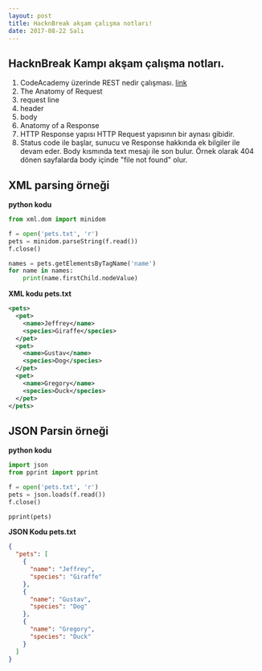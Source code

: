 ```yaml
---
layout: post
title: HacknBreak akşam çalışma notları!
date: 2017-08-22 Salı
---
```


## HacknBreak Kampı akşam çalışma notları.

1. CodeAcademy üzerinde REST nedir çalışması. [link](https://www.codecademy.com/en/courses/python-intermediate-en-6zbLp/2/2?curriculum_id=519247280cc11e2fca00330a)
2. The Anatomy of Request
  1. request line
  1. header
  1. body
3. Anatomy of a Response
  1. HTTP Response yapısı HTTP Request yapısının bir aynası gibidir.  
  1. Status code ile başlar, sunucu ve Response hakkında ek bilgiler ile devam eder. Body kısmında text mesajı ile son bulur. Örnek olarak 404 dönen sayfalarda body içinde "file not found" olur.

## XML parsing örneği
**python kodu**

```python
from xml.dom import minidom

f = open('pets.txt', 'r')
pets = minidom.parseString(f.read())
f.close()

names = pets.getElementsByTagName('name')
for name in names:
	print(name.firstChild.nodeValue)
```
**XML kodu  pets.txt**

```xml
<pets>
  <pet>
    <name>Jeffrey</name>
    <species>Giraffe</species>
  </pet>
  <pet>
    <name>Gustav</name>
    <species>Dog</species>
  </pet>
  <pet>
    <name>Gregory</name>
    <species>Duck</species>
  </pet>
</pets>
```
## JSON Parsin örneği

**python kodu**
```python
import json
from pprint import pprint

f = open('pets.txt', 'r')
pets = json.loads(f.read())
f.close()

pprint(pets)
```
**JSON Kodu pets.txt**

```json
{
  "pets": [
    {
      "name": "Jeffrey",
      "species": "Giraffe"
    },
    {
      "name": "Gustav",
      "species": "Dog"
    },
    {
      "name": "Gregory",
      "species": "Duck"
    }
  ]
}
```
